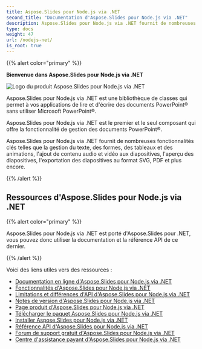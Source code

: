 ```yaml
---
title: Aspose.Slides pour Node.js via .NET
second_title: "Documentation d'Aspose.Slides pour Node.js via .NET"
description: Aspose.Slides pour Node.js via .NET fournit de nombreuses fonctionnalités clés telles que la gestion du texte, des formes, des tableaux et des animations, l'ajout de contenu audio et vidéo aux diapositives, l'aperçu des diapositives, l'exportation des diapositives au format SVG, PDF et plus encore.
type: docs
weight: 47
url: /nodejs-net/
is_root: true
---
```


{{% alert color="primary" %}}

**Bienvenue dans Aspose.Slides pour Node.js via .NET**

![Logo du produit Aspose.Slides pour Node.js via .NET](aspose_slides-for-nodejs-via-net.png)

Aspose.Slides pour Node.js via .NET est une bibliothèque de classes qui permet à vos applications de lire et d'écrire des documents PowerPoint® sans utiliser Microsoft PowerPoint®.

Aspose.Slides pour Node.js via .NET est le premier et le seul composant qui offre la fonctionnalité de gestion des documents PowerPoint®.

Aspose.Slides pour Node.js via .NET fournit de nombreuses fonctionnalités clés telles que la gestion du texte, des formes, des tableaux et des animations, l'ajout de contenu audio et vidéo aux diapositives, l'aperçu des diapositives, l'exportation des diapositives au format SVG, PDF et plus encore.

{{% /alert %}}

## Ressources d'Aspose.Slides pour Node.js via .NET

{{% alert color="primary" %}}

Aspose.Slides pour Node.js via .NET est porté d'Aspose.Slides pour .NET, vous pouvez donc utiliser la documentation et la référence API de ce dernier.

{{% /alert %}}

Voici des liens utiles vers des ressources :

- [Documentation en ligne d'Aspose.Slides pour Node.js via .NET](/slides/net/developer-guide/)
- [Fonctionnalités d'Aspose.Slides pour Node.js via .NET](/slides/nodejs-net/features-overview/)
- [Limitations et différences d'API d'Aspose.Slides pour Node.js via .NET](/slides/nodejs-net/limitations-and-api-differences/)
- [Notes de version d'Aspose.Slides pour Node.js via .NET](https://releases.aspose.com/slides/nodejs-net/release-notes/)
- [Page produit d'Aspose.Slides pour Node.js via .NET](https://products.aspose.com/slides/nodejs-net/)
- [Télécharger le paquet Aspose.Slides pour Node.js via .NET](https://releases.aspose.com/slides/nodejs-net/)
- [Installer Aspose.Slides pour Node.js via .NET](/slides/nodejs-net/installation/)
- [Référence API d'Aspose.Slides pour Node.js via .NET](https://reference.aspose.com/slides/nodejs-net/)
- [Forum de support gratuit d'Aspose.Slides pour Node.js via .NET](https://forum.aspose.com/c/slides/11)
- [Centre d'assistance payant d'Aspose.Slides pour Node.js via .NET](https://helpdesk.aspose.com/)